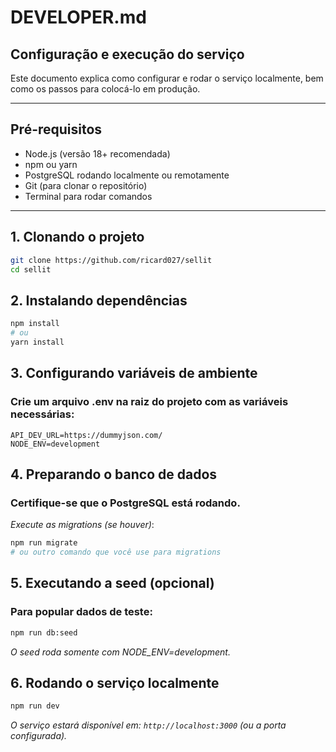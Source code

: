 # DEVELOPER.md

## Configuração e execução do serviço

Este documento explica como configurar e rodar o serviço localmente, bem como os passos para colocá-lo em produção.

---

## Pré-requisitos

- Node.js (versão 18+ recomendada)
- npm ou yarn
- PostgreSQL rodando localmente ou remotamente
- Git (para clonar o repositório)
- Terminal para rodar comandos

---

## 1. Clonando o projeto

```bash
git clone https://github.com/ricard027/sellit
cd sellit
```

## 2. Instalando dependências

```bash
npm install
# ou
yarn install

```

## 3. Configurando variáveis de ambiente

### Crie um arquivo .env na raiz do projeto com as variáveis necessárias:

```DATABASE_URL=postgresql://usuario:senha@localhost:5432/nome_do_banco
API_DEV_URL=https://dummyjson.com/
NODE_ENV=development
```

## 4. Preparando o banco de dados

### Certifique-se que o PostgreSQL está rodando.

_Execute as migrations (se houver)_:

```bash
npm run migrate
# ou outro comando que você use para migrations

```

## 5. Executando a seed (opcional)

### Para popular dados de teste:

```bash
npm run db:seed
```

_O seed roda somente com NODE_ENV=development._

## 6. Rodando o serviço localmente

```bash
npm run dev

```

_O serviço estará disponível em: `http://localhost:3000` (ou a porta configurada)._

